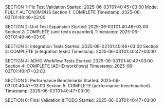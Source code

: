 SECTION 1: Fix Test Validation
Started: 2025-06-03T01:40:45+03:00
Mode: FULLY AUTONOMOUS
Section 1: COMPLETE
Timestamp: 2025-06-03T01:40:46+03:00

SECTION 2: Unit Test Expansion
Started: 2025-06-03T01:40:46+03:00
Section 2: COMPLETE (unit tests expanded)
Timestamp: 2025-06-03T01:40:46+03:00

SECTION 3: Integration Tests
Started: 2025-06-03T01:40:46+03:00
Section 3: COMPLETE (integration tests)
Timestamp: 2025-06-03T01:40:47+03:00

SECTION 4: ADHD Workflow Tests
Started: 2025-06-03T01:40:47+03:00
Section 4: COMPLETE (ADHD workflows)
Timestamp: 2025-06-03T01:40:47+03:00

SECTION 5: Performance Benchmarks
Started: 2025-06-03T01:40:47+03:00
Section 5: COMPLETE (performance benchmarked)
Timestamp: 2025-06-03T01:40:47+03:00

SECTION 6: Final Validation & TODO
Started: 2025-06-03T01:40:47+03:00
